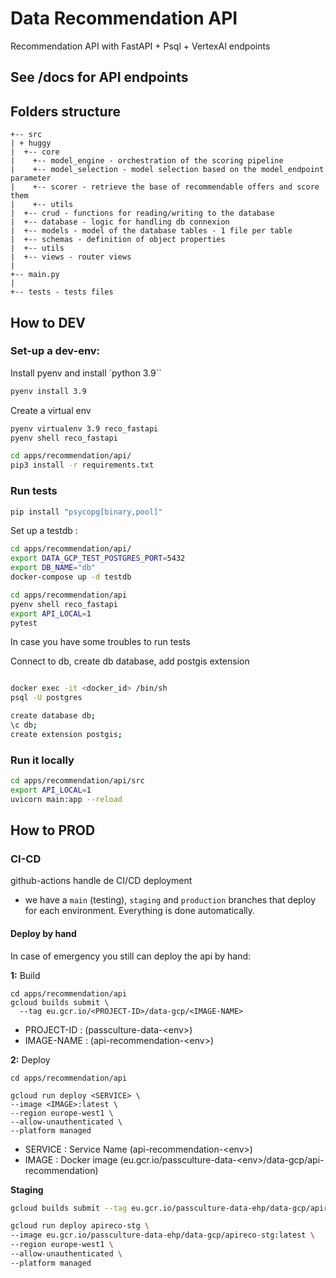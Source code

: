 # Data Recommendation API 

Recommendation API with FastAPI + Psql + VertexAI endpoints

## See <uri-api>/docs for API endpoints

## Folders structure

```
+-- src
| + huggy
|  +-- core
|    +-- model_engine - orchestration of the scoring pipeline 
|    +-- model_selection - model selection based on the model_endpoint parameter 
|    +-- scorer - retrieve the base of recommendable offers and score them 
|    +-- utils
|  +-- crud - functions for reading/writing to the database 
|  +-- database - logic for handling db connexion
|  +-- models - model of the database tables - 1 file per table 
|  +-- schemas - definition of object properties 
|  +-- utils 
|  +-- views - router views
|
+-- main.py
|
+-- tests - tests files
```

## How to DEV

### Set-up a dev-env: 

Install pyenv and install `python 3.9``

```sh
pyenv install 3.9
```

Create a virtual env
```sh 
pyenv virtualenv 3.9 reco_fastapi
pyenv shell reco_fastapi
```

```sh 
cd apps/recommendation/api/
pip3 install -r requirements.txt
```

### Run tests

```sh
pip install "psycopg[binary,pool]"           
```

Set up a testdb :
```sh
cd apps/recommendation/api/
export DATA_GCP_TEST_POSTGRES_PORT=5432
export DB_NAME="db"
docker-compose up -d testdb
```
```sh
cd apps/recommendation/api
pyenv shell reco_fastapi
export API_LOCAL=1
pytest
```

In case you have some troubles to run tests 

Connect to db, create db database, add postgis extension
```sh 

docker exec -it <docker_id> /bin/sh
psql -U postgres

create database db;
\c db; 
create extension postgis;
```

### Run it locally

```sh
cd apps/recommendation/api/src
export API_LOCAL=1
uvicorn main:app --reload
```

## How to PROD

### CI-CD
 
github-actions handle de CI/CD deployment

- we have a `main` (testing), `staging` and `production` branches that deploy for each environment. Everything is done automatically.

#### Deploy by hand

In case of emergency you still can deploy the api by hand: 


**1:** Build

```
cd apps/recommendation/api
gcloud builds submit \
  --tag eu.gcr.io/<PROJECT-ID>/data-gcp/<IMAGE-NAME>

```
- PROJECT-ID : (passculture-data-\<env>)
- IMAGE-NAME : (api-recommendation-\<env>)

**2:** Deploy

```
cd apps/recommendation/api

gcloud run deploy <SERVICE> \
--image <IMAGE>:latest \
--region europe-west1 \
--allow-unauthenticated \
--platform managed

```
- SERVICE : Service Name (api-recommendation-\<env>)
- IMAGE : Docker image (eu.gcr.io/passculture-data-\<env>/data-gcp/api-recommendation)


**Staging**
```sh
gcloud builds submit --tag eu.gcr.io/passculture-data-ehp/data-gcp/apireco-stg 

gcloud run deploy apireco-stg \
--image eu.gcr.io/passculture-data-ehp/data-gcp/apireco-stg:latest \
--region europe-west1 \
--allow-unauthenticated \
--platform managed
```